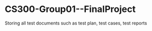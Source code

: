 # CS300-Group01--FinalProject
Storing all test documents such as test plan, test cases, test reports